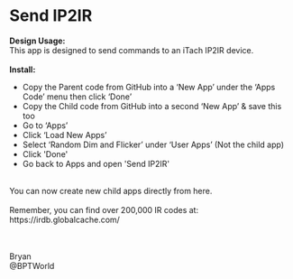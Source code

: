 # Send IP2IR
<b>Design Usage:</b><br>
This app is designed to send commands to an iTach IP2IR device.<br><br>
<b>Install:</b><br>
* Copy the Parent code from GitHub into a ‘New App’ under the ‘Apps Code’ menu then click ‘Done’
* Copy the Child code from GitHub into a second ‘New App’ & save this too
* Go to ‘Apps’
* Click ‘Load New Apps’
* Select ‘Random Dim and Flicker’ under ‘User Apps’ (Not the child app)
* Click 'Done'
* Go back to Apps and open 'Send IP2IR'
<br>
You can now create new child apps directly from here.<br><br>
Remember, you can find over 200,000 IR codes at: https://irdb.globalcache.com/

<br><br>
Bryan<br>
@BPTWorld
